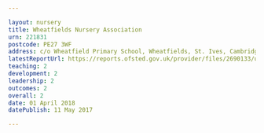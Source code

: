 ```yaml
---

layout: nursery
title: Wheatfields Nursery Association
urn: 221831
postcode: PE27 3WF
address: c/o Wheatfield Primary School, Wheatfields, St. Ives, Cambridgeshire, PE27 3WF
latestReportUrl: https://reports.ofsted.gov.uk/provider/files/2690133/urn/221831.pdf
teaching: 2
development: 2
leadership: 2
outcomes: 2
overall: 2
date: 01 April 2018 
datePublish: 11 May 2017

---
```

